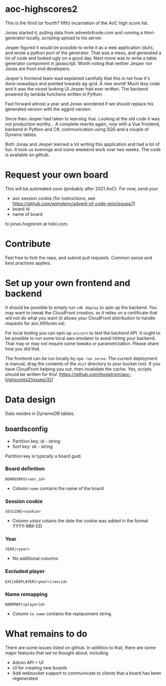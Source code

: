# aoc-highscores2

This is the third (or fourth? fifth) incarnation of the AoC high score list.

Jonas started it, pulling data from adventofcode.com and running a html-generator locally, scripting upload to his server.

Jesper figured it would be possible to write it as a web application (duh), and wrote a python port of the generator.
That was a mess, and generated a lot of code and looked ugly on a good day. Next move was to write a table generator component in javascript.
Worth noting that neither Jesper nor Jonas are front end developers.

Jesper's frontend team lead explained carefully that this is not how it's done nowadays and pointed towards ag-grid. A new world! Much less code and
it was the nicest looking UI Jesper had ever written. The backend powered by lambda functions written in Python.

Fast forward almost a year and Jonas wondered if we should replace his generated version with the aggrid version.

Since then Jesper had taken to learning Vue. Looking at the old code it was not production worthy... A complete rewrite again, now with a Vue frontend, backend in Python and C#, communication using SQS and a couple of Dynamo tables.

Both Jonas and Jesper learned a lot writing this application and had a lot of fun. It took us evenings and some weekend work over two weeks. The code is available on github.

# Request your own board

This will be automated soon (probably after 2021 AoC). For now, send your
* aoc session cookie (for instructions, see https://github.com/wimglenn/advent-of-code-wim/issues/1)
* board id
* name of board

to jonas.hogstrom at tobii.com.
# Contribute
Feel free to fork the repo, and submit pull requests. Common sense and best practises applies.

# Set up your own frontend and backend
It should be possible to simply run  `cdk deploy` to spin up the backend. You may want to tweak the CloudFront
creation, as it relies on a certificate that will not do what you want (it allows your CloudFront distribution
to handle requests for aoc.lillfiluren.se).

For local testing you can spin up `uvicorn` to test the backend API. It ought to be possible to run some local aws
emulator to avoid hitting your backend. That may or may not require some tweaks or parametrization. Please share how you did that.

The frontend can be run locally by `npm run serve`. The current deployment is manual; drag the contents of the `dist` directory to your bucket root. If you have CloudFront helping you out, then invalidate the cache. Yes, scripts should be written for this! (https://github.com/jhogstrom/aoc-highscores2/issues/32)

# Data design

Data resides in DynamoDB tables.

## boardsconfig
* Partition key: id - string
* Sort key: sk - string

Partition key is typically a board guid.
### Board definition
`BOARDINFO|<aoc_id>`

* Column `name` contains the name of the board

### Session cookie
`SESSION|<cookie>`

* Column `added` cotains the date the cookie was added in the format YYYY-MM-DD

### Year
`YEAR|<year>`

* No additional columns

### Excluded player
`EXCLUDEPLAYER|<year>|<aocid>`

### Name remapping
`NAMEMAP|<playerid>`

* Column `to_name` contains the replacement string


# What remains to do

There are some issues listed on github. In addition to that, there are some major features that we've thought about, including
* Admin API + UI
* UI for creating new boards
* Add websocket support to communicate to clients that a board has been regenerated
